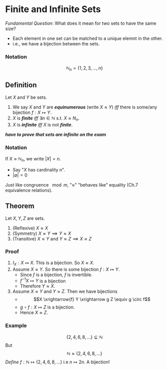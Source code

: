 # Finite and Infinite Sets
*Fundamental Question*: What does it mean for two sets to have the same size?
- Each element in one set can be matched to a unique elemnt in the other.
- i.e., we have a bijection between the sets.

### Notation
$$ \mathbb N_n = \{1, 2, 3, \dots, n \}  $$
## Definition
Let $X$ and $Y$ be sets.
1. We say $X$ and $Y$ are ***equinumerous*** (write $X \approx Y$) *iff* there is some/any bijection $f : X \mapsto Y$. 
2. $X$ is ***finite*** *iff* $\exists n \in \mathbb N$ s.t. $X \approx N_n$. 
3. $X$ is ***infinite*** *iff* $X$ is not ***finite***. 

***have to prove that sets are infinite on the exam***

### Notation
If $X \approx \mathbb N_n$, we write $|X| = n$. 
- Say "$X$ has cardinality $n$".
- $|\emptyset| = 0$ 

Just like congruence $\mod m$, "$\approx$" "behaves like" equality (Ch.7 equivalence relations).

## Theorem
Let $X, Y, Z$ are sets.
1. (Reflexive) $X \approx X$
2. (Symmetry) $X \approx Y \implies Y \approx X$
3. (Transitive) $X \approx Y$ and $Y \approx Z \implies X \approx Z$

### Proof
1. $I_X : X \mapsto X$. This is a bijection. So $X \approx X$.
2. Assume $X \approx Y$. So there is some bijection $f : X \mapsto Y$.
    - Since $f$ is a bijection, $f$ is invertible.
    - $f^{-1} X \mapsto Y$  is a bijection
    - Therefore $Y \approx X$.
3. Assume $X \approx Y$ and $Y \approx Z$. Then we have bijections
    - $$X \xrightarrow{f} Y \xrightarrow g Z \equiv g \circ f$$
    - $g \circ f : X \mapsto Z$ is a bijection.
    - Hence $X \approx Z$.

### Example
$$\{ 2, 4, 6, 8, \dots \} \subsetneq \mathbb N$$
But
$$\mathbb N \approx \{2, 4, 6, 8, \dots \}$$
*Define* $f : \mathbb N \mapsto \{2, 4, 6, 8, \dots \}$ i.e $n \mapsto 2n$. A bijection!

